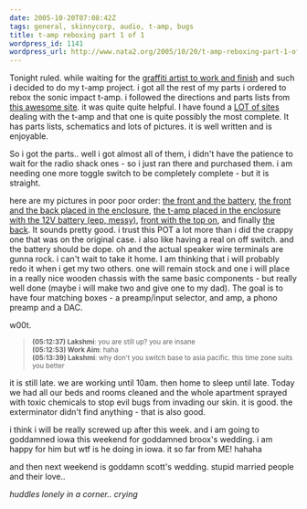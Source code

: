```yaml
---
date: 2005-10-20T07:08:42Z
tags: general, skinnycorp, audio, t-amp, bugs
title: t-amp reboxing part 1 of 1
wordpress_id: 1141
wordpress_url: http://www.nata2.org/2005/10/20/t-amp-reboxing-part-1-of-1/
---
```


Tonight ruled. while waiting for the <a href="http://www.yayhooray.com/thread/60504/skinnyCorp-gets-fancied-up-LIVE">graffiti artist to work and finish</a> and such i decided to do my t-amp project.  i got all the rest of my parts i ordered to rebox the sonic impact t-amp.  i followed the directions and parts lists from <a href="http://members.tripod.com/talkgarden/sonic_impact_5066.htm">this awesome site</a>. it was quite quite helpful. I have found a <a href="http://del.icio.us/nata2/t-amp">LOT of sites</a> dealing with the t-amp and that one is quite possibly the most complete.  It has parts lists, schematics and lots of pictures. it is well written and is enjoyable. 

So i got the parts.. well i got almost all of them, i didn't have the patience to wait for the radio shack ones - so i just ran there and purchased them. i am needing one more toggle switch to be completely complete - but it is straight. 

here are my pictures in poor poor order:  <a href="http://www.nata2.org/photolog/?i=0&image=0&dn=201020050138&fn=Nokia7610(583).jpg">the front and the battery</a>,  <a href="http://www.nata2.org/photolog/?i=0&image=0&dn=201020050504&fn=Nokia7610(588).jpg">the front and the back placed in the enclosure</a>, <a href="http://www.nata2.org/photolog/?i=0&image=0&dn=201020050504&fn=Nokia7610(589).jpg"> the t-amp placed in the enclosure with the 12V battery (eep, messy)</a>, <a href="http://www.nata2.org/photolog/?i=0&image=0&dn=201020050504&fn=Nokia7610(591).jpg">front with the top on</a>, and finally <a href="http://www.nata2.org/photolog/?i=0&image=0&dn=201020050504&fn=Nokia7610(592).jpg">the back</a>. It sounds pretty good. i trust this POT a lot more than i did the crappy one that was on the original case. i also like having a real on off switch. and the battery should be dope. oh and the actual speaker wire terminals are gunna rock. i can't wait to take it home. I am thinking that i will probably redo it when i get my two others. one will remain stock and one i will place in a really nice wooden chassis with the same basic components - but really well done (maybe i will make two and give one to my dad). The goal is to have four matching boxes - a preamp/input selector, and amp, a phono preamp and a DAC. 

w00t. 

<blockquote>
<small>
<b>(05:12:37) Lakshmi</b>: you are still up? you are insane <br />
<b>(05:12:53) Work Aim</b>: haha <br />
<b>(05:13:39) Lakshmi</b>: why don't you switch base to asia pacific. this time zone suits you better<br />
</small>
</blockquote>

it is still late. we are working until 10am. then home to sleep until late. Today we had all our beds and rooms cleaned and the whole apartment sprayed with toxic chemicals to stop evil bugs from invading our skin. it is good. the exterminator didn't find anything - that is also good. 

i think i will be really screwed up after this week. and i am going to goddamned iowa this weekend for goddamned broox's wedding. i am happy for him but wtf is he doing in iowa. it so far from ME! hahaha

and then next weekend is goddamn scott's wedding. stupid married people and their love.. 

*huddles lonely in a corner.. crying*
